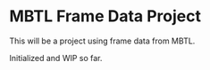 # MBTL Frame Data Project

This will be a project using frame data from MBTL. 

Initialized and WIP so far.